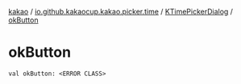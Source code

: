 [kakao](../../index.md) / [io.github.kakaocup.kakao.picker.time](../index.md) / [KTimePickerDialog](index.md) / [okButton](./ok-button.md)

# okButton

`val okButton: <ERROR CLASS>`